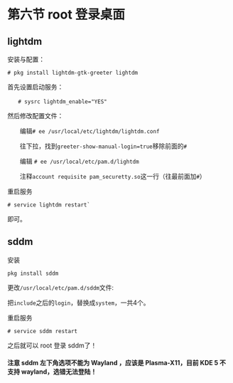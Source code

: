 # 第六节 root 登录桌面

## lightdm

安装与配置：

```
# pkg install lightdm-gtk-greeter lightdm
```

首先设置启动服务：

```
　　# sysrc lightdm_enable="YES"
```
然后修改配置文件：

　　编辑`# ee /usr/local/etc/lightdm/lightdm.conf`

　　往下拉，找到`greeter-show-manual-login=true`移除前面的`#`

　　编辑 `# ee /usr/local/etc/pam.d/lightdm`

　　注释`account requisite pam_securetty.so`这一行（往最前面加`#`）

重启服务

```
# service lightdm restart`
```

即可。

## sddm

安装

```
pkg install sddm
```

更改`/usr/local/etc/pam.d/sddm`文件:

把`include`之后的`login`，替换成`system`，一共4个。

重启服务

```
# service sddm restart
```

之后就可以 root 登录 sddm了！

#### 注意 sddm 左下角选项不能为 Wayland ，应该是 Plasma-X11，目前 KDE 5 不支持 wayland，选错无法登陆！
